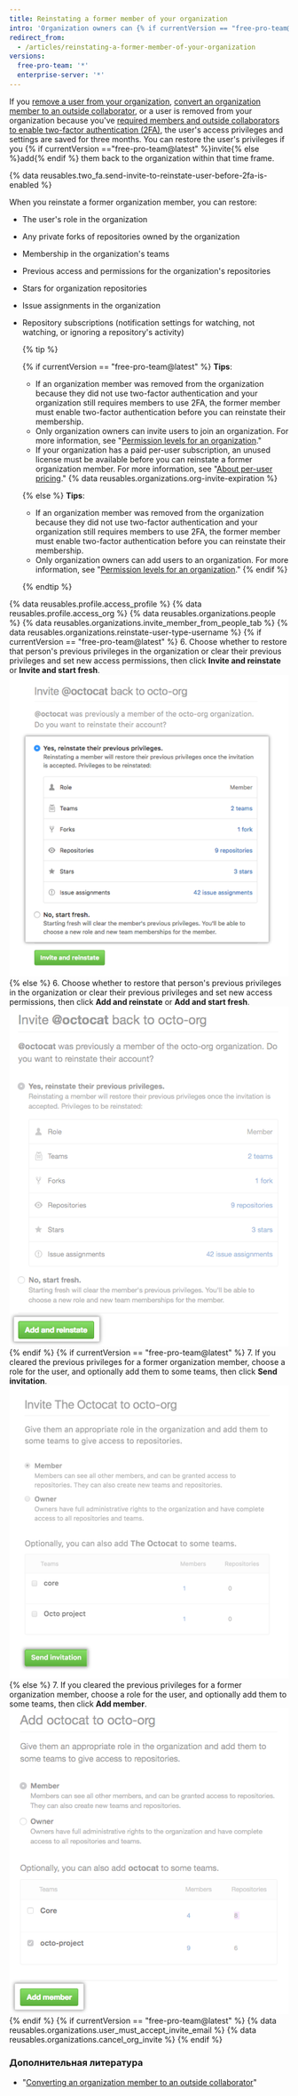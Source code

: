 ```yaml
---
title: Reinstating a former member of your organization
intro: 'Organization owners can {% if currentVersion == "free-pro-team@latest" %}invite former organization members to rejoin{% else %}add former members to{% endif%} your organization, and choose whether to restore the person''s former role, access permissions, forks, and settings.'
redirect_from:
  - /articles/reinstating-a-former-member-of-your-organization
versions:
  free-pro-team: '*'
  enterprise-server: '*'
---
```


If you [remove a user from your organization](/articles/removing-a-member-from-your-organization), [convert an organization member to an outside collaborator](/articles/converting-an-organization-member-to-an-outside-collaborator), or a user is removed from your organization because you've [required members and outside collaborators to enable two-factor authentication (2FA)](/articles/requiring-two-factor-authentication-in-your-organization), the user's access privileges and settings are saved for three months. You can restore the user's privileges if you {% if currentVersion =="free-pro-team@latest" %}invite{% else %}add{% endif %} them back to the organization within that time frame.

{% data reusables.two_fa.send-invite-to-reinstate-user-before-2fa-is-enabled %}

When you reinstate a former organization member, you can restore:
 - The user's role in the organization
 - Any private forks of repositories owned by the organization
 - Membership in the organization's teams
 - Previous access and permissions for the organization's repositories
 - Stars for organization repositories
 - Issue assignments in the organization
 - Repository subscriptions (notification settings for watching, not watching, or ignoring a repository's activity)

    {% tip %}

    {% if currentVersion == "free-pro-team@latest" %}
    **Tips**:
    - If an organization member was removed from the organization because they did not use two-factor authentication and your organization still requires members to use 2FA, the former member must enable two-factor authentication before you can reinstate their membership.
    - Only organization owners can invite users to join an organization. For more information, see "[Permission levels for an organization](/articles/permission-levels-for-an-organization)."
    - If your organization has a paid per-user subscription, an unused license must be available before you can reinstate a former organization member. For more information, see "[About per-user pricing](/articles/about-per-user-pricing)." {% data reusables.organizations.org-invite-expiration %}

   {% else %}
    **Tips**:
    - If an organization member was removed from the organization because they did not use two-factor authentication and your organization still requires members to use 2FA, the former member must enable two-factor authentication before you can reinstate their membership.
    - Only organization owners can add users to an organization. For more information, see "[Permission levels for an organization](/articles/permission-levels-for-an-organization)."
   {% endif %}

   {% endtip %}

{% data reusables.profile.access_profile %}
{% data reusables.profile.access_org %}
{% data reusables.organizations.people %}
{% data reusables.organizations.invite_member_from_people_tab %}
{% data reusables.organizations.reinstate-user-type-username %}
{% if currentVersion == "free-pro-team@latest" %}
6. Choose whether to restore that person's previous privileges in the organization or clear their previous privileges and set new access permissions, then click **Invite and reinstate** or **Invite and start fresh**. ![Choose to restore info or not](/assets/images/help/organizations/choose_whether_to_restore_org_member_info.png)
{% else %}
6. Choose whether to restore that person's previous privileges in the organization or clear their previous privileges and set new access permissions, then click **Add and reinstate** or **Add and start fresh**. ![Choose whether to restore privileges](/assets/images/help/organizations/choose_whether_to_restore_org_member_info_ghe.png)
{% endif %}
{% if currentVersion == "free-pro-team@latest" %}
7. If you cleared the previous privileges for a former organization member, choose a role for the user, and optionally add them to some teams, then click **Send invitation**. ![Role and team options and send invitation button](/assets/images/help/organizations/add-role-send-invitation.png)
{% else %}
7. If you cleared the previous privileges for a former organization member, choose a role for the user, and optionally add them to some teams, then click **Add member**. ![Role and team options and add member button](/assets/images/help/organizations/add-role-add-member.png)
{% endif %}
{% if currentVersion == "free-pro-team@latest" %}
{% data reusables.organizations.user_must_accept_invite_email %} {% data reusables.organizations.cancel_org_invite %}
{% endif %}

### Дополнительная литература

- "[Converting an organization member to an outside collaborator](/articles/converting-an-organization-member-to-an-outside-collaborator)"
